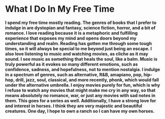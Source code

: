 # What I Do In My Free Time
**I spend my free time mostly reading. The genres of books that I prefer to indulge in are dystopian and fantasy, science fiction, horror, and a bit of romance. I love reading because it is a metaphoric and fulfilling experience that exposes my mind and opens doors beyond my understanding and realm. Reading has gotten me through some tough times, so it will always be special to me beyond just being an escape. I also love listening to music and watching movies, as cliche as it may sound. I see music as something that heals the soul, like a balm. Music is truly powerful as it evokes so many different emotions, such as confidence, sadness, and hopefulness, not to mention nostalgia. I indulge in a spectrum of genres, such as alternative, R&B, amapiano, pop, hip-hop, drill, jazz, soul, classical, and more recently, phonk, which would fall under the alternative umbrella. I enjoy movies purely for fun, which is why I refuse to watch any movies that might make me cry in any way, so that means absolutely no romance, war, or just any movies with sad notes in them. This goes for a series as well. Additionally, I have a strong love for and interest in horses. I think they are very majestic and beautiful creatures. One day, I hope to own a ranch so I can have my own horses.**